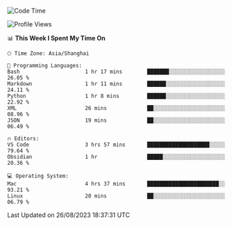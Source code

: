 <!--START_SECTION:waka-->
![Code Time](http://img.shields.io/badge/Code%20Time-145%20hrs%2015%20mins-blue)

![Profile Views](http://img.shields.io/badge/Profile%20Views-9-blue)

📊 **This Week I Spent My Time On** 

```text
🕑︎ Time Zone: Asia/Shanghai

💬 Programming Languages: 
Bash                     1 hr 17 mins        ███████░░░░░░░░░░░░░░░░░░   26.05 % 
Markdown                 1 hr 11 mins        ██████░░░░░░░░░░░░░░░░░░░   24.11 % 
Python                   1 hr 8 mins         ██████░░░░░░░░░░░░░░░░░░░   22.92 % 
XML                      26 mins             ██░░░░░░░░░░░░░░░░░░░░░░░   08.96 % 
JSON                     19 mins             ██░░░░░░░░░░░░░░░░░░░░░░░   06.49 % 

🔥 Editors: 
VS Code                  3 hrs 57 mins       ████████████████████░░░░░   79.64 % 
Obsidian                 1 hr                █████░░░░░░░░░░░░░░░░░░░░   20.36 % 

💻 Operating System: 
Mac                      4 hrs 37 mins       ███████████████████████░░   93.21 % 
Linux                    20 mins             ██░░░░░░░░░░░░░░░░░░░░░░░   06.79 % 
```


 Last Updated on 26/08/2023 18:37:31 UTC
<!--END_SECTION:waka-->